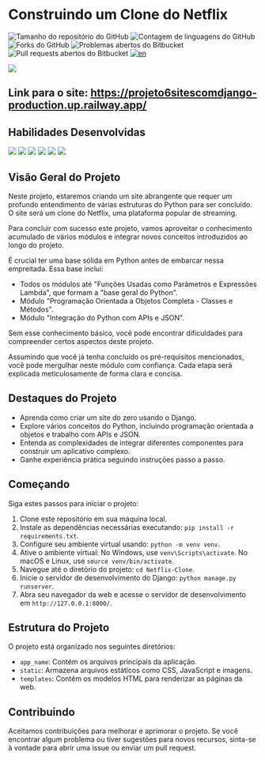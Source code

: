 # Construindo um Clone do Netflix

![Tamanho do repositório do GitHub](https://img.shields.io/github/repo-size/joaosnet/projeto6sitescomdjango?style=for-the-badge)
![Contagem de linguagens do GitHub](https://img.shields.io/github/languages/count/joaosnet/projeto6sitescomdjango?style=for-the-badge)
![Forks do GitHub](https://img.shields.io/github/forks/joaosnet/projeto6sitescomdjango?style=for-the-badge)
![Problemas abertos do Bitbucket](https://img.shields.io/bitbucket/issues/joaosnet/projeto6sitescomdjango?style=for-the-badge)
![Pull requests abertos do Bitbucket](https://img.shields.io/bitbucket/pr-raw/joaosnet/projeto6sitescomdjango?style=for-the-badge)
[![en](https://img.shields.io/badge/lang-en-red.svg)](https://github.com/joaosnet/projeto6sitescomdjango/blob/master/README.md)

<img src="https://github.com/joaosnet/projeto6sitescomdjango/blob/main/screenshots/homepage.png"/>

## Link para o site: https://projeto6sitescomdjango-production.up.railway.app/

## Habilidades Desenvolvidas
<img src="https://img.shields.io/badge/Python-3776AB?style=for-the-badge&logo=python&logoColor=white" /> <img src="https://img.shields.io/badge/Django-092E20?style=for-the-badge&logo=django&logoColor=white" /> <img src="https://img.shields.io/badge/Bootstrap-563D7C?style=for-the-badge&logo=bootstrap&logoColor=white" /> <img src="https://img.shields.io/badge/Tailwind_CSS-38B2AC?style=for-the-badge&logo=tailwind-css&logoColor=white" /> <img src="https://img.shields.io/badge/HTML-239120?style=for-the-badge&logo=html5&logoColor=white" /> <img src="https://img.shields.io/badge/CSS-239120?style=for-the-badge&logo=css3&logoColor=white" />

## Visão Geral do Projeto

Neste projeto, estaremos criando um site abrangente que requer um profundo entendimento de várias estruturas do Python para ser concluído. O site será um clone do Netflix, uma plataforma popular de streaming.

Para concluir com sucesso este projeto, vamos aproveitar o conhecimento acumulado de vários módulos e integrar novos conceitos introduzidos ao longo do projeto.

É crucial ter uma base sólida em Python antes de embarcar nessa empreitada. Essa base inclui:

- Todos os módulos até "Funções Usadas como Parâmetros e Expressões Lambda", que formam a "base geral do Python".
- Módulo "Programação Orientada a Objetos Completa - Classes e Métodos".
- Módulo "Integração do Python com APIs e JSON".

Sem esse conhecimento básico, você pode encontrar dificuldades para compreender certos aspectos deste projeto.

Assumindo que você já tenha concluído os pré-requisitos mencionados, você pode mergulhar neste módulo com confiança. Cada etapa será explicada meticulosamente de forma clara e concisa.

## Destaques do Projeto

- Aprenda como criar um site do zero usando o Django.
- Explore vários conceitos do Python, incluindo programação orientada a objetos e trabalho com APIs e JSON.
- Entenda as complexidades de integrar diferentes componentes para construir um aplicativo complexo.
- Ganhe experiência prática seguindo instruções passo a passo.

## Começando

Siga estes passos para iniciar o projeto:

1. Clone este repositório em sua máquina local.
2. Instale as dependências necessárias executando: `pip install -r requirements.txt`.
3. Configure seu ambiente virtual usando: `python -m venv venv`.
4. Ative o ambiente virtual: No Windows, use `venv\Scripts\activate`. No macOS e Linux, use `source venv/bin/activate`.
5. Navegue até o diretório do projeto: `cd Netflix-Clone`.
6. Inicie o servidor de desenvolvimento do Django: `python manage.py runserver`.
7. Abra seu navegador da web e acesse o servidor de desenvolvimento em `http://127.0.0.1:8000/`.

## Estrutura do Projeto

O projeto está organizado nos seguintes diretórios:

- `app_name`: Contém os arquivos principais da aplicação.
- `static`: Armazena arquivos estáticos como CSS, JavaScript e imagens.
- `templates`: Contém os modelos HTML para renderizar as páginas da web.

## Contribuindo

Aceitamos contribuições para melhorar e aprimorar o projeto. Se você encontrar algum problema ou tiver sugestões para novos recursos, sinta-se à vontade para abrir uma issue ou enviar um pull request.

